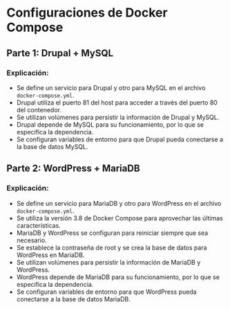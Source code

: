 ﻿# Configuraciones de Docker Compose

## Parte 1: Drupal + MySQL

### Explicación:

-   Se define un servicio para Drupal y otro para MySQL en el archivo `docker-compose.yml`.
-   Drupal utiliza el puerto 81 del host para acceder a través del puerto 80 del contenedor.
-   Se utilizan volúmenes para persistir la información de Drupal y MySQL.
-   Drupal depende de MySQL para su funcionamiento, por lo que se especifica la dependencia.
-   Se configuran variables de entorno para que Drupal pueda conectarse a la base de datos MySQL.


## Parte 2: WordPress + MariaDB

### Explicación:

-   Se define un servicio para MariaDB y otro para WordPress en el archivo `docker-compose.yml`.
-   Se utiliza la versión 3.8 de Docker Compose para aprovechar las últimas características.
-   MariaDB y WordPress se configuran para reiniciar siempre que sea necesario.
-   Se establece la contraseña de root y se crea la base de datos para WordPress en MariaDB.
-   Se utilizan volúmenes para persistir la información de MariaDB y WordPress.
-   WordPress depende de MariaDB para su funcionamiento, por lo que se especifica la dependencia.
-   Se configuran variables de entorno para que WordPress pueda conectarse a la base de datos MariaDB.
